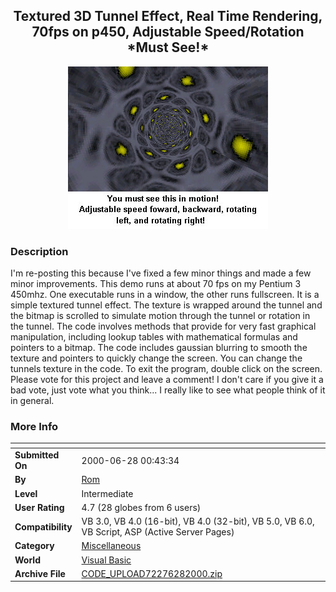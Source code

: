 ﻿<div align="center">

## Textured 3D Tunnel Effect, Real Time Rendering, 70fps on p450, Adjustable Speed/Rotation \*Must See\!\*

<img src="PIC20006282322833.JPG">
</div>

### Description

I'm re-posting this because I've fixed a few minor things and made a few minor improvements. This demo runs at about 70 fps on my Pentium 3 450mhz. One executable runs in a window, the other runs fullscreen. It is a simple textured tunnel effect. The texture is wrapped around the tunnel and the bitmap is scrolled to simulate motion through the tunnel or rotation in the tunnel. The code involves methods that provide for very fast graphical manipulation, including lookup tables with mathematical formulas and pointers to a bitmap. The code includes gaussian blurring to smooth the texture and pointers to quickly change the screen. You can change the tunnels texture in the code. To exit the program, double click on the screen. Please vote for this project and leave a comment! I don't care if you give it a bad vote, just vote what you think... I really like to see what people think of it in general.
 
### More Info
 


<span>             |<span>
---                |---
**Submitted On**   |2000-06-28 00:43:34
**By**             |[Rom](https://github.com/Planet-Source-Code/PSCIndex/blob/master/ByAuthor/rom.md)
**Level**          |Intermediate
**User Rating**    |4.7 (28 globes from 6 users)
**Compatibility**  |VB 3\.0, VB 4\.0 \(16\-bit\), VB 4\.0 \(32\-bit\), VB 5\.0, VB 6\.0, VB Script, ASP \(Active Server Pages\) 
**Category**       |[Miscellaneous](https://github.com/Planet-Source-Code/PSCIndex/blob/master/ByCategory/miscellaneous__1-1.md)
**World**          |[Visual Basic](https://github.com/Planet-Source-Code/PSCIndex/blob/master/ByWorld/visual-basic.md)
**Archive File**   |[CODE\_UPLOAD72276282000\.zip](https://github.com/Planet-Source-Code/rom-textured-3d-tunnel-effect-real-time-rendering-70fps-on-p450-adjustable-speed-rotation-__1-9326/archive/master.zip)








